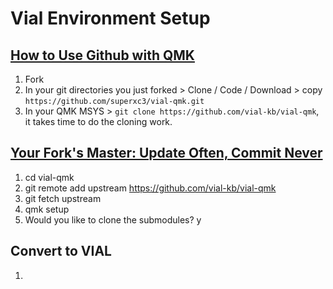 # Vial Environment Setup


## [How to Use Github with QMK](https://github.com/samhocevar-forks/qmk-firmware/blob/master/docs/getting_started_github.md)

1. Fork
2. In your git directories you just forked > Clone / Code / Download > copy `https://github.com/superxc3/vial-qmk.git`
3. In your QMK MSYS > `git clone https://github.com/vial-kb/vial-qmk`, it takes time to do the cloning work.

## [Your Fork's Master: Update Often, Commit Never](https://github.com/samhocevar-forks/qmk-firmware/blob/master/docs/newbs_git_using_your_master_branch.md)

1. cd vial-qmk
2. git remote add upstream https://github.com/vial-kb/vial-qmk
3. git fetch upstream
4. qmk setup
5. Would you like to clone the submodules? y

## Convert to VIAL
1. 
   
